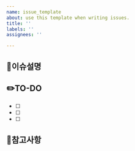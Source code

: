 ```yaml
---
name: issue_template
about: use this template when writing issues.
title: ''
labels: ''
assignees: ''

---
```


## 🔎이슈설명
<!-- 구현할 사항에 대해 설명해주세요. -->

## ✏️TO-DO
<!-- 투두리스트를 작성해주세요. -->
- [ ]
- [ ]
- [ ]

## 📃참고사항
<!-- 참고한 사항이나 해야할 사항이 있다면 작성해주세요. -->
